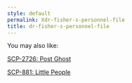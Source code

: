 ```yaml
---
style: default
permalink: Xdr-fisher-s-personnel-file
title: dr-fisher-s-personnel-file
---
```

You may also like:

[SCP-2726: Post Ghost](http://scp-wiki.net/scp-2726)

[SCP-881: Little People](http://scp-wiki.net/scp-881)
